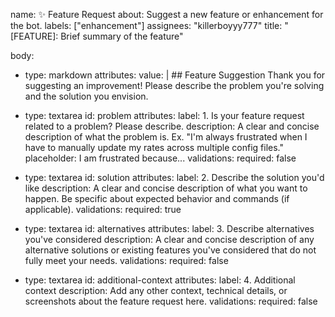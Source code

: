 name: ✨ Feature Request
about: Suggest a new feature or enhancement for the bot.
labels: ["enhancement"]
assignees: "killerboyyy777"
title: "[FEATURE]: Brief summary of the feature"

body:
  - type: markdown
    attributes:
      value: |
        ## Feature Suggestion
        Thank you for suggesting an improvement! Please describe the problem you're solving and the solution you envision.

  - type: textarea
    id: problem
    attributes:
      label: 1. Is your feature request related to a problem? Please describe.
      description: A clear and concise description of what the problem is. Ex. "I'm always frustrated when I have to manually update my rates across multiple config files."
      placeholder: I am frustrated because...
    validations:
      required: false

  - type: textarea
    id: solution
    attributes:
      label: 2. Describe the solution you'd like
      description: A clear and concise description of what you want to happen. Be specific about expected behavior and commands (if applicable).
    validations:
      required: true

  - type: textarea
    id: alternatives
    attributes:
      label: 3. Describe alternatives you've considered
      description: A clear and concise description of any alternative solutions or existing features you've considered that do not fully meet your needs.
    validations:
      required: false

  - type: textarea
    id: additional-context
    attributes:
      label: 4. Additional context
      description: Add any other context, technical details, or screenshots about the feature request here.
    validations:
      required: false
